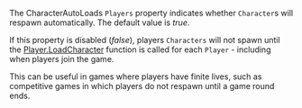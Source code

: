 The CharacterAutoLoads `Players` property indicates whether `Character`s will respawn automatically. The default value is *true*.

If this property is disabled (*false*), players `Characters` will not spawn until the [Player.LoadCharacter](https://developer.roblox.com/api-reference/function/Player/LoadCharacter) function is called for each `Player` - including when players join the game.

This can be useful in games where players have finite lives, such as competitive games in which players do not respawn until a game round ends.